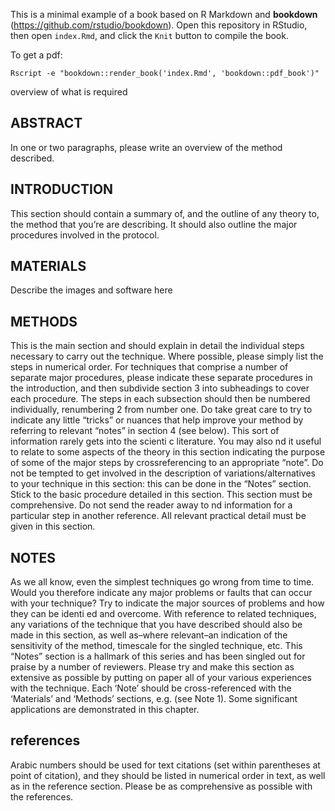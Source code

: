 This is a minimal example of a book based on R Markdown and **bookdown** (https://github.com/rstudio/bookdown). Open this repository in RStudio, then open `index.Rmd`, and click the `Knit` button to compile the book.

To get a pdf:

```
Rscript -e "bookdown::render_book('index.Rmd', 'bookdown::pdf_book')"
```


overview of what is required

## ABSTRACT

In one or two paragraphs, please write an overview of the method described.

## INTRODUCTION

This section should contain a summary of, and the outline of any theory to, the method that you’re are describing. It should also outline the major procedures involved in the protocol.

## MATERIALS

Describe the images and software here

## METHODS

This is the main section and should explain in detail the individual steps necessary to carry out the technique. Where possible, please simply list the steps in numerical order. For techniques that comprise a number of separate major procedures, please indicate these separate procedures in the introduction, and then subdivide section 3 into subheadings to cover each procedure. The steps in each subsection should then be numbered individually, renumbering 2 from number one. Do take great care to try to indicate any little “tricks” or nuances that help improve your method by referring to relevant “notes” in section 4 (see below). This sort of information rarely gets into the scienti c literature. You may also nd it useful to relate to some aspects of the theory in this section indicating the purpose of some of the major steps by crossreferencing to an appropriate “note”. Do not be tempted to get involved in the description of variations/alternatives to your technique in this section: this can be done in the “Notes” section. Stick to the basic procedure detailed in this section. This section must be comprehensive. Do not send the reader away to nd information for a particular step in another reference. All relevant practical detail must be given in this section.


## NOTES

As we all know, even the simplest techniques go wrong from time to time. Would you therefore indicate any major problems or faults that can occur with your technique? Try to indicate the major sources of problems and how they can be identi ed and overcome. With reference to related techniques, any variations of the technique that you have described should also be made in this section, as well as–where relevant–an indication of the sensitivity of the method, timescale for the singled technique, etc. This “Notes” section is a hallmark of this series and has been singled out for praise by a number of reviewers. Please try and make this section as extensive as possible by putting on paper all of your various experiences with the technique. Each ‘Note’ should be cross-referenced with the ‘Materials’ and ‘Methods’ sections, e.g. (see Note 1).  Some significant applications are demonstrated in this chapter.

## references

Arabic numbers should be used for text citations (set within parentheses at point of citation), and they should be listed in numerical order in text, as well as in the reference section. Please be as comprehensive as possible with the references.
